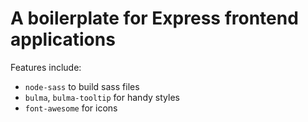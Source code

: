 # A boilerplate for Express frontend applications

Features include:
* `node-sass` to build sass files
* `bulma`, `bulma-tooltip` for handy styles
* `font-awesome` for icons
